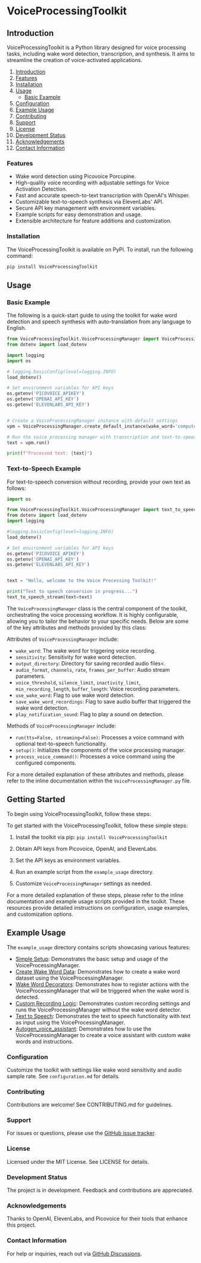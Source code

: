  # VoiceProcessingToolkit

 ## Introduction
 VoiceProcessingToolkit is a Python library designed for voice processing tasks, including wake word detection, transcription, and synthesis. It aims to streamline the creation of voice-activated applications.

 1. [Introduction](#introduction)
2. [Features](#features)
3. [Installation](#installation)
4. [Usage](#usage)
   - [Basic Example](#basic-example)
5. [Configuration](#configuration)
6. [Example Usage](#example-usage)
7. [Contributing](#contributing)
8. [Support](#support)
9. [License](#license)
10. [Development Status](#development-status)
11. [Acknowledgements](#acknowledgements)
12. [Contact Information](#contact-information)

### Features
 + Wake word detection using Picovoice Porcupine.
 + High-quality voice recording with adjustable settings for Voice Activation Detection.
 + Fast and accurate speech-to-text transcription with OpenAI's Whisper.
 + Customizable text-to-speech synthesis via ElevenLabs' API.
 + Secure API key management with environment variables.
 + Example scripts for easy demonstration and usage.
 + Extensible architecture for feature additions and customization.

 ### Installation
 The VoiceProcessingToolkit is available on PyPI. To install, run the following command:
 ```bash
 pip install VoiceProcessingToolkit
 ```

 ## Usage
 ### Basic Example
 The following is a quick-start guide to using the toolkit for wake word detection and speech synthesis with auto-translation from any language to English.

 ```python
from VoiceProcessingToolkit.VoiceProcessingManager import VoiceProcessingManager
from dotenv import load_dotenv

import logging
import os

# logging.basicConfig(level=logging.INFO)
load_dotenv()

# Set environment variables for API keys
os.getenv('PICOVOICE_APIKEY')
os.getenv('OPENAI_API_KEY')
os.getenv('ELEVENLABS_API_KEY')


 # Create a VoiceProcessingManager instance with default settings
 vpm = VoiceProcessingManager.create_default_instance(wake_word='computer')

 # Run the voice processing manager with transcription and text-to-speech
 text = vpm.run()

 print(f"Processed text: {text}")
 ```
 ### Text-to-Speech Example

 For text-to-speech conversion without recording, provide your own text as follows:

 ```python
import os

from VoiceProcessingToolkit.VoiceProcessingManager import text_to_speech_stream
from dotenv import load_dotenv
import logging

#logging.basicConfig(level=logging.INFO)
load_dotenv()

# Set environment variables for API keys
os.getenv('PICOVOICE_APIKEY')
os.getenv('OPENAI_API_KEY')
os.getenv('ELEVENLABS_API_KEY')


text = "Hello, welcome to the Voice Processing Toolkit!"

print("Text to speech conversion in progress...")
text_to_speech_stream(text=text)
 ```


 The `VoiceProcessingManager` class is the central component of the toolkit, orchestrating the voice processing workflow. It is highly configurable, allowing you to tailor the behavior to your specific needs. Below are some of the key attributes and methods provided by this class:

 Attributes of `VoiceProcessingManager` include:
 - `wake_word`: The wake word for triggering voice recording.
 - `sensitivity`: Sensitivity for wake word detection.
 - `output_directory`: Directory for saving recorded audio files<.
 - `audio_format`, `channels`, `rate`, `frames_per_buffer`: Audio stream parameters.
 - `voice_threshold`, `silence_limit`, `inactivity_limit`, `min_recording_length`, `buffer_length`: Voice recording parameters.
 - `use_wake_word`: Flag to use wake word detection.
 - `save_wake_word_recordings`: Flag to save audio buffer that triggered the wake word detection.
 - `play_notification_sound`: Flag to play a sound on detection.

 Methods of `VoiceProcessingManager` include:
 - `run(tts=False, streaming=False)`: Processes a voice command with optional text-to-speech functionality.
 - `setup()`: Initializes the components of the voice processing manager.
 - `process_voice_command()`: Processes a voice command using the configured components.

 For a more detailed explanation of these attributes and methods, please refer to the inline documentation within the `VoiceProcessingManager.py` file.

 ## Getting Started
 To begin using VoiceProcessingToolkit, follow these steps:

 To get started with the VoiceProcessingToolkit, follow these simple steps:

 1. Install the toolkit via pip: `pip install VoiceProcessingToolkit`

 2. Obtain API keys from Picovoice, OpenAI, and ElevenLabs.

 3. Set the API keys as environment variables.

 4. Run an example script from the `example_usage` directory.

 5. Customize `VoiceProcessingManager` settings as needed.

 For a more detailed explanation of these steps, please refer to the inline documentation and example usage scripts provided in the toolkit. These resources provide detailed instructions on configuration, usage examples, and customization options.

 ## Example Usage
 The `example_usage` directory contains scripts showcasing various features:

 - [Simple Setup](example_usage/Simple_setup.py): Demonstrates the basic setup and usage of the VoiceProcessingManager.
 - [Create Wake Word Data](example_usage/Create_wakeword_data.py): Demonstrates how to create a wake word dataset using the VoiceProcessingManager.
 - [Wake Word Decorators](example_usage/Wakeword_decorators.py): Demonstrates how to register actions with the VoiceProcessingManager that will be triggered when the wake word is detected.
 - [Custom Recording Logic](example_usage/Custom_recording_logic.py): Demonstrates custom recording settings and runs the VoiceProcessingManager without the wake word detector.
 - [Text to Speech](example_usage/Text_to_speach.py): Demonstrates the text to speech functionality with text as input using the VoiceProcessingManager.
 - [Autogen_voice_assistant](example_usage/Autogen_voice_assistant_example.ipynb): Demonstrates how to use the VoiceProcessingManager to create a voice assistant with custom wake words and instructions.


 ### Configuration
 Customize the toolkit with settings like wake word sensitivity and audio sample rate. See `configuration.md` for details.

 ### Contributing
 Contributions are welcome! See CONTRIBUTING.md for guidelines.

 ### Support
 For issues or questions, please use the [GitHub issue tracker](https://github.com/kristofferv98/VoiceProcessingToolkit/issues).

 ### License
 Licensed under the MIT License. See LICENSE for details.

 ### Development Status
 The project is in development. Feedback and contributions are appreciated.

 ### Acknowledgements
 Thanks to OpenAI, ElevenLabs, and Picovoice for their tools that enhance this project.

 ### Contact Information
For help or inquiries, reach out via [GitHub Discussions](https://github.com/kristofferv98/VoiceProcessingToolkit/discussions).

